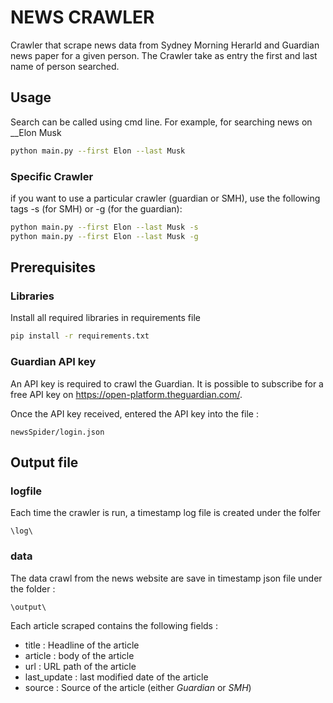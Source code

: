# NEWS CRAWLER 

Crawler that scrape news data from Sydney Morning Herarld and Guardian news paper for a given person.
The Crawler take as entry  the first and last name of person searched. 

## Usage 

Search can be called using cmd line. For example, for searching news on __Elon Musk

``` bash 
python main.py --first Elon --last Musk
```

### Specific Crawler

if you want to use a particular crawler (guardian or SMH), use the following tags -s (for SMH) or -g (for the guardian): 
```bash 
python main.py --first Elon --last Musk -s 
python main.py --first Elon --last Musk -g 
```

## Prerequisites

### Libraries 

Install all required libraries in requirements file
```bash
pip install -r requirements.txt 
```

### Guardian API key 

An API key is required to crawl the Guardian. It is possible to subscribe for a free API key on https://open-platform.theguardian.com/.  

Once the API key received, entered the API key into the file : 
```
newsSpider/login.json 
```

## Output file

### logfile
Each time the crawler is run, a timestamp log file is created under the folfer
```
\log\
``` 

### data
The data crawl from the news website are save in timestamp json file under the folder : 
```
\output\
``` 
Each article scraped contains the following fields : 
- title : Headline of the article
- article : body of the article 
- url : URL path of the article
- last_update : last modified date of the article
- source : Source of the article (either _Guardian_ or _SMH_)  